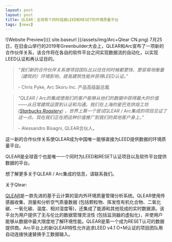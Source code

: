 ```yaml
---
layout: post
layout: post
title: QLEAR：全球首个同时连接LEED和RESET的环境质量平台
tags: [news]
---
```


![Website Preview]({{ site.baseurl }}/assets/img/Arc+Qlear CN.png)
7月25日，在旧金山举行的2019年Greenbuilder大会上，QLEAR和Arc宣布了一项新的合作伙伴关系，该合作将在各自的软件平台之间实现数据流的自动化，以实现LEED认证和再认证目的。

> _“我们新的合作伙伴关系使项目团队比以往任何时候都更快、更容易地衡量（建筑的）环境影响，提高建筑性能并获得LEED认证。”_ 
>
> \- Chris Pyke, Arc Skoru Inc. 产品高级副总裁

> _“QLEAR / Arc的集成使我们的客户能够从他们的数据中获得最大的价值——从日常建筑运营到认证和沟通。我们在上海的星巴克烘焙工坊 ([Starbucks Roastery](https://www.reset.build/projects/142)) ，世界上第一个尝试QLEAR / Arc集成的项目见证了这一点。现在我们正在把这种价值推广到我们的其他客户身上。”_
>
> \- Alessandro Bisagni, QLEAR合伙人。

这一新的合作伙伴关系使QLEAR成为中国唯一能够直接为LEED提供数据的环境质量平台。

QLEAR是全球首个也是唯一一个同时为LEED和RESET认证项目以及软件平台提供数据的平台。

想了解更多关于QLEAR / Arc集成的信息，请联系我们。

关于Qlear:

[QLEAR](https://qlear.io)是一款先进的基于云计算的室内外环境质量管理分析系统。QLEAR使用传感器收集、测量和分析空气质量数据 (包括颗粒物、挥发性有机化合物、二氧化碳、一氧化碳、温度、相对湿度等)，还集成了能源和其他现成的实时数据源。该平台为用户提供了无与伦比的数据管理灵活性 (包括监测器的虚拟化)，并使用户能够从数据中最大限度地了解环境性能。QLEAR是第一个成为RESET认可的数据提供商。Arc平台上的新QLEAR特性允许追求LEED v4.1 O+M认证的项目团队用自动连接快速替换手工数据输入。
